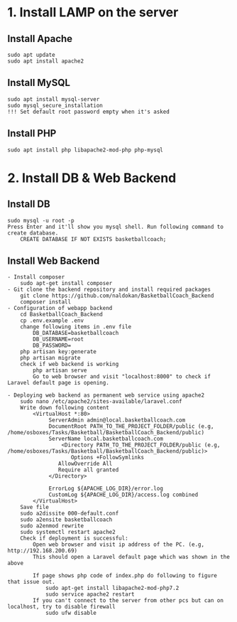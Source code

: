 # 1. Install LAMP on the server
## Install Apache
	sudo apt update
	sudo apt install apache2
## Install MySQL
	sudo apt install mysql-server
	sudo mysql_secure_installation
	!!! Set default root password empty when it's asked	
## Install PHP
	sudo apt install php libapache2-mod-php php-mysql

# 2. Install DB & Web Backend
## Install DB
	sudo mysql -u root -p
	Press Enter and it'll show you mysql shell. Run following command to create database.
		CREATE DATABASE IF NOT EXISTS basketballcoach;
## Install Web Backend
	- Install composer
		sudo apt-get install composer
	- Git clone the backend repository and install required packages
		git clone https://github.com/naldokan/BasketballCoach_Backend
		composer install
	- Configuration of webapp backend
		cd BasketballCoach_Backend
		cp .env.example .env
		change following items in .env file
			DB_DATABASE=basketballcoach
			DB_USERNAME=root
			DB_PASSWORD=
		php artisan key:generate
		php artisan migrate
		check if web backend is working
			php artisan serve
			Go to web browser and visit "localhost:8000" to check if Laravel default page is opening.

	- Deploying web backend as permanent web service using apache2
		sudo nano /etc/apache2/sites-available/laravel.conf
		Write down following content
			<VirtualHost *:80>   
			     ServerAdmin admin@local.basketballcoach.com
			     DocumentRoot PATH_TO_THE_PROJECT_FOLDER/public (e.g, /home/osboxes/Tasks/Basketball/BasketballCoach_Backend/public)
			     ServerName local.basketballcoach.com
	     		     <Directory PATH_TO_THE_PROJECT_FOLDER/public (e.g, /home/osboxes/Tasks/Basketball/BasketballCoach_Backend/public)>
	          	     	Options +FollowSymlinks
			        AllowOverride All
	        		Require all granted
			     </Directory>
	
			     ErrorLog ${APACHE_LOG_DIR}/error.log
			     CustomLog ${APACHE_LOG_DIR}/access.log combined
			</VirtualHost>
		Save file
		sudo a2dissite 000-default.conf
		sudo a2ensite basketballcoach
		sudo a2enmod rewrite
		sudo systemctl restart apache2
		Check if deployment is successful:
			Open web browser and visit ip address of the PC. (e.g, http://192.168.200.69)
			This should open a Laravel default page which was shown in the above
	
			If page shows php code of index.php do following to figure that issue out.
				sudo apt-get install libapache2-mod-php7.2
				sudo service apache2 restart
			If you can't connect to the server from other pcs but can on localhost, try to disable firewall
				sudo ufw disable
